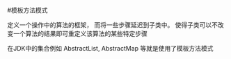 #模板方法模式

定义一个操作中的算法的框架， 而将一些步骤延迟到子类中。
使得子类可以不改变一个算法的结果即可重定义该算法的某些特定步骤

在JDK中的集合例如 AbstractList, AbstractMap
等就是使用了模板方法模式